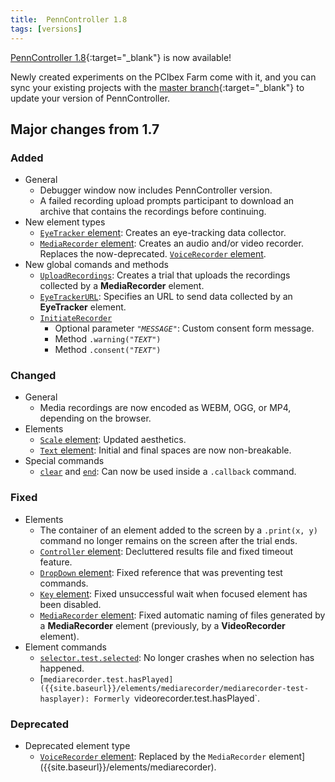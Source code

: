 ```yaml
---
title:  PennController 1.8
tags: [versions]
---
```


[PennController 1.8](https://github.com/PennController/penncontroller/tree/master/releases/1.8){:target="_blank"}
is now available!

Newly created experiments on the PCIbex Farm come with it, and you can sync your
existing projects with the [master branch](https://github.com/PennController/Sync){:target="_blank"}
to update your version of PennController.

## Major changes from 1.7

### Added

+ General
  + Debugger window now includes PennController version.
  + A failed recording upload prompts participant to download an archive
  that contains the recordings before continuing.
+ New element types
  + [`EyeTracker` element]({{site.baseurl}}/elements/eyetracker):
  Creates an eye-tracking data collector.
  + [`MediaRecorder` element]({{site.baseurl}}/elements/mediarecorder):
  Creates an audio and/or video recorder. Replaces the now-deprecated.
  [`VoiceRecorder` element]({{site.baseurl}}/deprecated/voicerecorder).
+ New global comands and methods
  + [`UploadRecordings`]({{site.baseurl}}/commands/global-commands/uploadrecordings):
  Creates a trial that uploads the recordings collected by a **MediaRecorder** element.
  + [`EyeTrackerURL`]({{site.baseurl}}/commands/global-commands/eyetrackerurl):
  Specifies an URL to send data collected by an **EyeTracker** element.
  + [`InitiateRecorder`]({{site.baseurl}}/commands/global-commands/initiaterecorder)
    + Optional parameter *`"MESSAGE"`*: Custom consent
    form message.
    + Method <code>.warning("<var>TEXT</var>")</code>
    + Method <code>.consent("<var>TEXT</var>")</code>

### Changed

+ General
  + Media recordings are now encoded as WEBM, OGG, or MP4, depending on
  the browser.
+ Elements
  + [`Scale` element]({{site.baseurl}}/elements/scale):
  Updated aesthetics.
  + [`Text` element]({{site.baseurl}}/elements/text):
  Initial and final spaces are now non-breakable.
+ Special commands
  + [`clear`]({{site.baseurl}}/commands/special-commands/clear)
  and
  [`end`]({{site.baseurl}}/commands/special-commands/end):
  Can now be used inside a `.callback` command.

### Fixed

+ Elements
  + The container of an element added to the screen by a `.print(x, y)` command
  no longer remains on the screen after the trial ends.
  + [`Controller` element]({{site.baseurl}}/elements/controller):
  Decluttered results file and fixed timeout feature.
  + [`DropDown` element]({{site.baseurl}}/elements/dropdown):
  Fixed reference that was preventing test commands.
  + [`Key` element]({{site.baseurl}}/elements/key):
  Fixed unsuccessful wait when focused element has been disabled.
  + [`MediaRecorder` element]({{site.baseurl}}/elements/mediarecorder):
  Fixed automatic naming of files generated by a **MediaRecorder** element
  (previously, by a **VideoRecorder** element).
+ Element commands
  + [`selector.test.selected`]({{site.baseurl}}/elements/selector/selector-test-selected):
  No longer crashes when no selection has happened.
  + [`mediarecorder.test.hasPlayed]({{site.baseurl}}/elements/mediarecorder/mediarecorder-test-hasplayer):
  Formerly `videorecorder.test.hasPlayed`.

### Deprecated

+ Deprecated element type
  + [`VoiceRecorder` element]({{site.baseurl}}/deprecated/voicerecorder):
  Replaced by the
  `MediaRecorder` element]({{site.baseurl}}/elements/mediarecorder).

